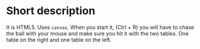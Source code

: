 Short description
=================

It is HTML5. Uses <code>canvas</code>. When you start it, (Ctrl + R) you will have to chase the ball with your mouse and make sure you hit it with the two tables.
One table on the right and one table on the left.

